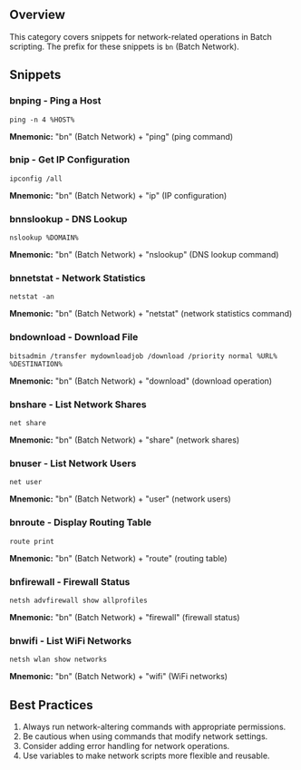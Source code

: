 ## Overview

This category covers snippets for network-related operations in Batch scripting. The prefix for these snippets is `bn` (Batch Network).

## Snippets

### bnping - Ping a Host

```batch
ping -n 4 %HOST%
```

**Mnemonic:** "bn" (Batch Network) + "ping" (ping command)

### bnip - Get IP Configuration

```batch
ipconfig /all
```

**Mnemonic:** "bn" (Batch Network) + "ip" (IP configuration)

### bnnslookup - DNS Lookup

```batch
nslookup %DOMAIN%
```

**Mnemonic:** "bn" (Batch Network) + "nslookup" (DNS lookup command)

### bnnetstat - Network Statistics

```batch
netstat -an
```

**Mnemonic:** "bn" (Batch Network) + "netstat" (network statistics command)

### bndownload - Download File

```batch
bitsadmin /transfer mydownloadjob /download /priority normal %URL% %DESTINATION%
```

**Mnemonic:** "bn" (Batch Network) + "download" (download operation)

### bnshare - List Network Shares

```batch
net share
```

**Mnemonic:** "bn" (Batch Network) + "share" (network shares)

### bnuser - List Network Users

```batch
net user
```

**Mnemonic:** "bn" (Batch Network) + "user" (network users)

### bnroute - Display Routing Table

```batch
route print
```

**Mnemonic:** "bn" (Batch Network) + "route" (routing table)

### bnfirewall - Firewall Status

```batch
netsh advfirewall show allprofiles
```

**Mnemonic:** "bn" (Batch Network) + "firewall" (firewall status)

### bnwifi - List WiFi Networks

```batch
netsh wlan show networks
```

**Mnemonic:** "bn" (Batch Network) + "wifi" (WiFi networks)

## Best Practices

1. Always run network-altering commands with appropriate permissions.
2. Be cautious when using commands that modify network settings.
3. Consider adding error handling for network operations.
4. Use variables to make network scripts more flexible and reusable.
